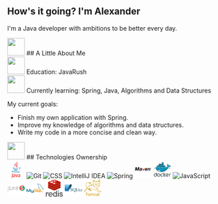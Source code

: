 ## How's it going? I'm Alexander

I'm a Java developer with ambitions to be better every day.

<div align="left"> <img src="https://github.com/user-attachments/assets/33a3ce11-ba23-4396-b125-f8c334848015" width="40" height="40"/>  ## A Little About Me

<div align="left"> <img src="https://github.com/user-attachments/assets/59903f05-1d73-48e7-b78e-c3b251c77337" width="40" height="40"/>  Education: JavaRush

<div align="left"> <img src="https://github.com/user-attachments/assets/09265fef-71da-4e93-9e2d-bb21a3713a97" width="40" height="40"/>
 Currently learning: Spring, Java, Algorithms and Data Structures

My current goals:
- Finish my own application with Spring.
- Improve my knowledge of algorithms and data structures.
- Write my code in a more concise and clean way.

 <div align="left"> <img src="https://github.com/user-attachments/assets/23bf2d90-701c-4fe5-beab-dfac608cafc1" width="40" height="40"/> ## Technologies Ownership

<div align="left">
  <img src="https://github.com/devicons/devicon/blob/master/icons/java/java-original-wordmark.svg " title="Java" alt="Java" width="40" height="40"/>
  <img src="https://github.com/user-attachments/assets/a71476f4-ebab-401f-a55e-c3ccdbecb5f9 " title="Git" alt="Git" width="40" height="40"/>
  <img src="https://github.com/user-attachments/assets/dcc7c708-f51b-4142-8eda-1c864e3baa32 " title="CSS" alt="CSS" width="40" height="40"/>
  <img src="https://github.com/user-attachments/assets/fb884171-cd71-4a41-aa29-a012bc409fbd " title="IntelliJ IDEA" alt="IntelliJ IDEA" width="40" height="40"/>
  <img src="https://github.com/user-attachments/assets/c70c96d8-d1ce-44e4-9f94-674b5f391375 " title="Spring" alt="Spring" width="40" height="40"/>
  <img src="https://raw.githubusercontent.com/devicons/devicon/refs/heads/master/icons/maven/maven-original-wordmark.svg " title="Maven" alt="Maven" width="40" height="40"/>
  <img src="https://raw.githubusercontent.com/devicons/devicon/refs/heads/master/icons/docker/docker-original-wordmark.svg " title="Docker" alt="Docker" width="40" height="40"/>
  <img src="https://raw.githubusercontent.com/devicons/devicon/refs/heads/master/icons/javascript/javascript-original-wordmark.svg " title="JavaScript" alt="JavaScript" width="40" height="40"/>
  <img src="https://raw.githubusercontent.com/devicons/devicon/refs/heads/master/icons/junit/junit-original-wordmark.svg " title="JUnit" alt="JUnit" width="40" height="40"/>
  <img src="https://raw.githubusercontent.com/devicons/devicon/refs/heads/master/icons/mysql/mysql-original-wordmark.svg " title="MySQL" alt="MySQL" width="40" height="40"/>
  <img src="https://raw.githubusercontent.com/devicons/devicon/refs/heads/master/icons/redis/redis-original-wordmark.svg " title="Redis" alt="Redis" width="40" height="40"/>
  <img src="https://raw.githubusercontent.com/devicons/devicon/refs/heads/master/icons/sqlite/sqlite-original-wordmark.svg " title="SQLite" alt="SQLite" width="40" height="40"/>
  <img src="https://raw.githubusercontent.com/devicons/devicon/refs/heads/master/icons/tomcat/tomcat-line-wordmark.svg " title="Tomcat" alt="Tomcat" width="40" height="40"/>
</div>

